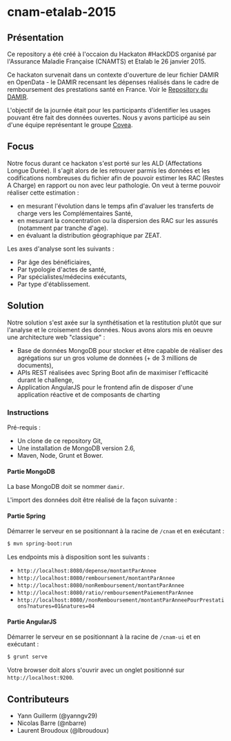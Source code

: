 # cnam-etalab-2015

## Présentation

Ce repository a été créé à l'occaion du Hackaton #HackDDS organisé par l'Assurance Maladie Française (CNAMTS) et Etalab le 26 janvier 2015.

Ce hackaton survenait dans un contexte d'ouverture de leur fichier DAMIR en OpenData - le DAMIR recensant les dépenses réalisés dans le 
cadre de remboursement des prestations santé en France. Voir le [Repository du DAMIR](https://github.com/SGMAP-AGD/DAMIR).

L'objectif de la journée était pour les participants d'identifier les usages pouvant être fait des données ouvertes. Nous y avons participé
au sein d'une équipe représentant le groupe [Covea](http://www.covea.fr).  

## Focus

Notre focus durant ce hackaton s'est porté sur les ALD (Affectations Longue Durée). Il s'agit alors de les retrouver parmis les données 
et les codifications nombreuses du fichier afin de pouvoir estimer les RAC (Restes A Charge) en rapport ou non avec leur pathologie.
On veut à terme pouvoir réaliser cette estimation :
* en mesurant l'évolution dans le temps afin d'avaluer les transferts de charge vers les Complémentaires Santé,
* en mesurant la concentration ou la dispersion des RAC sur les assurés (notamment par tranche d'age).
* en évaluant la distribution géographique par ZEAT.

Les axes d'analyse sont les suivants :
* Par âge des bénéficiaires, 
* Par typologie d'actes de santé,
* Par spécialistes/médecins exécutants,
* Par type d'établissement.

## Solution

Notre solution s'est axée sur la synthétisation et la restitution plutôt que sur l'analyse et le croisement des données.
Nous avons alors mis en oeuvre une architecture web "classique" :
* Base de données MongoDB pour stocker et être capable de réaliser des agrégations sur un gros volume de données (+ de 3 millions de documents),
* APIs REST réalisées avec Spring Boot afin de maximiser l'efficacité durant le challenge,
* Application AngularJS pour le frontend afin de disposer d'une application réactive et de composants de charting
 
### Instructions

Pré-requis : 
* Un clone de ce repository Git,
* Une installation de MongoDB version 2.6,
* Maven, Node, Grunt et Bower.

#### Partie MongoDB

La base MongoDB doit se nommer `damir`.

L'import des données doit être réalisé de la façon suivante :

#### Partie Spring

Démarrer le serveur en se positionnant à la racine de `/cnam` et en exécutant :

```sh
$ mvn spring-boot:run
````
Les endpoints mis à disposition sont les suivants :
* `http://localhost:8080/depense/montantParAnnee`
* `http://localhost:8080/remboursement/montantParAnnee`
* `http://localhost:8080/nonRemboursement/montantParAnnee`
* `http://localhost:8080/ratio/remboursementPaiementParAnnee`
* `http://localhost:8080//nonRemboursement/montantParAnneePourPrestations?natures=01&natures=04`

#### Partie AngularJS

Démarrer le serveur en se positionnant à la racine de `/cnam-ui` et en exécutant :

```sh
$ grunt serve
```
Votre browser doit alors s'ouvrir avec un onglet positionné sur `http://localhost:9200`.


## Contributeurs

* Yann Guillerm (@yanngv29)
* Nicolas Barre (@nbarre)
* Laurent Broudoux (@lbroudoux)